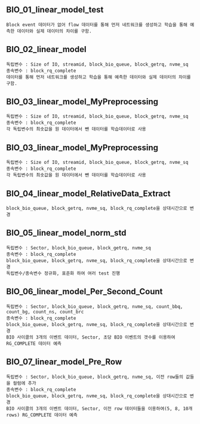 ## BIO_01_linear_model_test
```
Block event 데이터가 없어 flow 데이터를 통해 먼저 네트워크를 생성하고 학습을 통해 예측한 데이터와 실제 데이터의 차이를 구함.
```

## BIO_02_linear_model
```
독립변수 : Size of IO, streamid, block_bio_queue, block_getrq, nvme_sq
종속변수 : block_rq_complete
데이터를 통해 먼저 네트워크를 생성하고 학습을 통해 예측한 데이터와 실제 데이터의 차이를 구함.
```

## BIO_03_linear_model_MyPreprocessing
```
독립변수 : Size of IO, streamid, block_bio_queue, block_getrq, nvme_sq
종속변수 : block_rq_complete
각 독립변수의 최솟값을 원 데이터에서 뺀 데이터를 학습데이터로 사용
```

## BIO_03_linear_model_MyPreprocessing
```
독립변수 : Size of IO, streamid, block_bio_queue, block_getrq, nvme_sq
종속변수 : block_rq_complete
각 독립변수의 최솟값을 원 데이터에서 뺀 데이터를 학습데이터로 사용
```

## BIO_04_linear_model_RelativeData_Extract
```
block_bio_queue, block_getrq, nvme_sq, block_rq_complete을 상대시간으로 변경
```

## BIO_05_linear_model_norm_std
```
독립변수 : Sector, block_bio_queue, block_getrq, nvme_sq
종속변수 : block_rq_complete
block_bio_queue, block_getrq, nvme_sq, block_rq_complete을 상대시간으로 변경
독립변수/종속변수 정규화, 표준화 하여 여러 test 진행
```

## BIO_06_linear_model_Per_Second_Count
```
독립변수 : Sector, block_bio_queue, block_getrq, nvme_sq, count_bbq, count_bg, count_ns, count_brc
종속변수 : block_rq_complete
block_bio_queue, block_getrq, nvme_sq, block_rq_complete을 상대시간으로 변경
BIO 사이클의 3개의 이벤트 데이터, Sector, 초당 BIO 이벤트의 갯수를 이용하여 RG_COMPLETE 데이터 예측
```

## BIO_07_linear_model_Pre_Row
```
독립변수 : Sector, block_bio_queue, block_getrq, nvme_sq, 이전 row들의 값들을 컬럼에 추가
종속변수 : block_rq_complete
block_bio_queue, block_getrq, nvme_sq, block_rq_complete을 상대시간으로 변경
BIO 사이클의 3개의 이벤트 데이터, Sector, 이전 row 데이터들을 이용하여(5, 8, 10개 rows) RG_COMPLETE 데이터 예측
```
